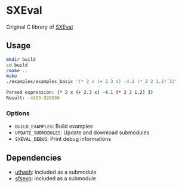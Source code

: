 # SXEval
Original C library of [SXEval](https://github.com/abadiet/SXEval)

## Usage
```bash
mkdir build
cd build
cmake ..
make
./examples/examples_basic '(* 2 x (+ 2.3 x) -4.1 (* 2 2 1.2) 3)'
```
```bash
Parsed expression: (* 2 x (+ 2.3 x) -4.1 (* 2 2 1.2) 3)
Result: -4309.920000
```

### Options
- ```BUILD_EXAMPLES```: Build examples
- ```UPDATE_SUBMODULES```: Update and download submodules
- ```SXEVAL_DEBUG```: Print debug informations

## Dependencies
- [uthash](https://troydhanson.github.io/uthash/): included as a submodule
- [sfsexp](https://github.com/mjsottile/sfsexp): included as a submodule
